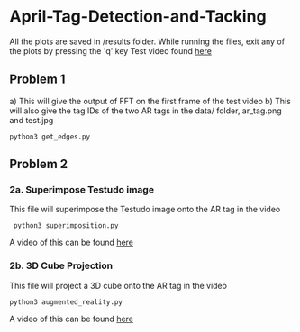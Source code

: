 # April-Tag-Detection-and-Tacking
All the plots are saved in /results folder. While running the files, exit any of the plots by pressing the 'q' key
Test video found [here](https://drive.google.com/file/d/1MWJOLJcFJvRporEfZ-j_lPbGkVuRv0So/view)

## Problem 1 
a) This will give the output of FFT on the first frame of the test video
b) This will also give the tag IDs of the two AR tags in the data/ folder, ar_tag.png and test.jpg

    python3 get_edges.py

## Problem 2
### 2a. Superimpose Testudo image
This file will superimpose the Testudo image onto the AR tag in the video

	 python3 superimposition.py
A video of this can be found [here](https://drive.google.com/file/d/1VplSTPKKCVewUl7ahmtW_9ra3Wc85yw8/view?usp=sharing)

### 2b. 3D Cube Projection
This file will project a 3D cube onto the AR tag in the video 

    python3 augmented_reality.py
A video of this can be found [here](https://drive.google.com/file/d/1wJ_TR2KZmbtDgHyG_QL4jqPfEcMAVapM/view?usp=sharing)


